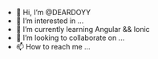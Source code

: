 - 👋 Hi, I’m @DEARDOYY
- 👀 I’m interested in ...
- 🌱 I’m currently learning Angular && Ionic
- 💞️ I’m looking to collaborate on ...
- 📫 How to reach me ...

<!---
DEARDOYY/DEARDOYY is a ✨ special ✨ repository because its `README.md` (this file) appears on your GitHub profile.
You can click the Preview link to take a look at your changes.
--->
